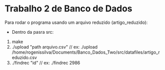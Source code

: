 # Trabalho 2 de Banco de Dados

Para rodar o programa usando um arquivo reduzido (artigo_reduzido): 

- Dentro da pasra src: 
1. make
2. ./upload "path arquivo.csv"        // ex: ./upload /home/rogenissilva/Documents/Banco_Dados_Two/src/datafiles/artigo_reduzido.csv
3.  ./findrec "id"   // ex:  ./findrec 2986
